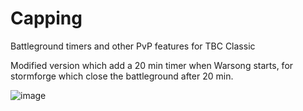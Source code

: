 # Capping
Battleground timers and other PvP features for TBC Classic

Modified version which add a 20 min timer when Warsong starts, for stormforge which close the battleground after 20 min.

![image](https://github.com/user-attachments/assets/a80b7f32-e7cd-4c3e-ad2e-48b503be677f)
